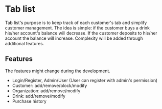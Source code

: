 # Tab list

Tab list's purpose is to keep track of each customer's tab and simplify customer management. The idea is simple: if the customer buys a drink his/her account's balance will decrease. If the customer deposits to his/her account the balance will increase. Complexity will be added through additional features.

## Features

The features might change during the development.

- Login/Register, Admin/User (User can register with admin's permission)
- Customer: add/remove/block/modify
- Organization: add/remove/modify
- Drink: add/remove/modify
- Purchase history
